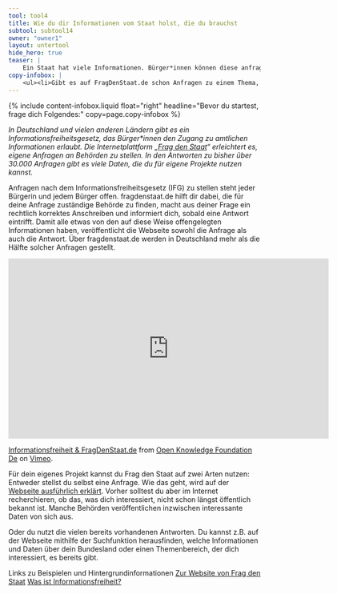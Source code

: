 ```yaml
---
tool: tool4
title: Wie du dir Informationen vom Staat holst, die du brauchst
subtool: subtool14
owner: "owner1"
layout: untertool
hide_hero: true
teaser: |
    Ein Staat hat viele Informationen. Bürger*innen können diese anfragen. Probier es doch einfach mal aus oder nutze die Möglichkeit bei deiner Kampagne.
copy-infobox: |
    <ul><li>Gibt es auf FragDenStaat.de schon Anfragen zu einem Thema, das mich interessiert?</li><li>Welche Informationen könnten mir für meine Projekte weiterhelfen und bei wem frage ich sie am besten an?</li></ul>
---
```

{% include content-infobox.liquid float="right" headline="Bevor du startest, frage dich Folgendes:" copy=page.copy-infobox %}

*In Deutschland und vielen anderen Ländern gibt es ein Informationsfreiheitsgesetz, das Bürger\*innen den Zugang zu amtlichen Informationen erlaubt. Die Internetplattform „[Frag den Staat](https://fragdenstaat.de/)“ erleichtert es, eigene Anfragen an Behörden zu stellen. In den Antworten zu bisher über 30.000 Anfragen gibt es viele Daten, die du für eigene Projekte nutzen kannst.*

Anfragen nach dem Informationsfreiheitsgesetz (IFG) zu stellen steht jeder Bürgerin und jedem Bürger offen. fragdenstaat.de hilft dir dabei, die für deine Anfrage zuständige Behörde zu finden, macht aus deiner Frage ein rechtlich korrektes Anschreiben und informiert dich, sobald eine Antwort eintrifft. Damit alle etwas von den auf diese Weise offengelegten
Informationen haben, veröffentlicht die Webseite sowohl die Anfrage als auch die Antwort. Über fragdenstaat.de werden in Deutschland mehr als die Hälfte solcher Anfragen gestellt.

<div class="videoiframe"><iframe src="https://player.vimeo.com/video/102604678" width="640" height="360" frameborder="0" webkitallowfullscreen mozallowfullscreen allowfullscreen></iframe>
                         <p><a href="https://vimeo.com/102604678">Informationsfreiheit &amp; FragDenStaat.de</a> from <a href="https://vimeo.com/okfde">Open Knowledge Foundation De</a> on <a href="https://vimeo.com">Vimeo</a>.</p></div>

Für dein eigenes Projekt kannst du Frag den Staat auf zwei Arten nutzen: Entweder stellst du selbst eine Anfrage. Wie das geht, wird auf der [Webseite ausführlich erklärt](https://fragdenstaat.de/hilfe/einsteiger-guide/). Vorher solltest du aber im Internet recherchieren, ob das, was dich interessiert, nicht schon längst öffentlich bekannt ist. Manche Behörden veröffentlichen inzwischen interessante Daten von sich aus.

Oder du nutzt die vielen bereits vorhandenen Antworten. Du kannst z.B. auf der Webseite mithilfe der Suchfunktion herausfinden, welche Informationen und Daten über dein Bundesland oder einen Themenbereich, der dich interessiert, es bereits gibt.

<p class="link-list">
    <span class="link-list-headline">Links zu Beispielen und Hintergrundinformationen</span>
    <a class="external-link" href="https://fragdenstaat.de/" target="_blank">Zur Website von Frag den Staat</a>
    <a class="external-link" href="https://fragdenstaat.de/info/informationsfreiheit/einfuehrung/" target="_blank">Was ist Informationsfreiheit?</a>
</p>